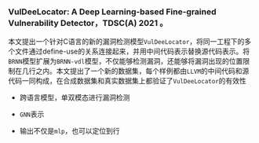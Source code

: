### VulDeeLocator: A Deep Learning-based Fine-grained Vulnerability Detector，TDSC(A) 2021 。

本文提出一个针对C语言的新的漏洞检测模型`VulDeeLocator`，将同一工程下的多个文件通过define-use的关系连接起来，并用中间代码表示替换源代码表示。将`BRNN`模型扩展为`BRNN-vdl`模型，不仅能够检测漏洞，还能够将漏洞出现的位置限制在几行之内。本文提出了一个新的数据集，每个样例都由`LLVM`的中间代码和源代码一同构成，在合成数据集和真实数据集上都验证了`VulDeeLocator`的有效性

* 跨语言模型，单双模态进行漏洞检测

* `GNN`表示
* 输出不仅是`mlp`，也可以定位到行

